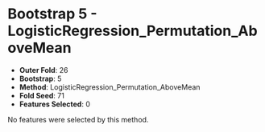 # Bootstrap 5 - LogisticRegression_Permutation_AboveMean

- **Outer Fold**: 26
- **Bootstrap**: 5
- **Method**: LogisticRegression_Permutation_AboveMean
- **Fold Seed**: 71
- **Features Selected**: 0

No features were selected by this method.
